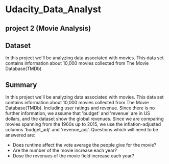 # Udacity_Data_Analyst
## project 2 (Movie Analysis)

## Dataset
In this project we'll be analyzing data associated with movies. This data set contains information about 10,000 movies collected from The Movie Database(TMDb)

## Summary
In this project we'll be analyzing data associated with movies. This data set contains information about 10,000 movies collected from The Movie Database(TMDb). Including user ratings and revenue. Since there is no further information, we assume that 'budget' and 'revenue' are in US dollars, and the dataset show the global revenues. Since we are comparing movies spanning from the 1960s up to 2015, we use the inflation-adjusted columns 'budget_adj' and 'revenue_adj'. Questions which will need to be answered are:
* Does runtime affect the vote average the people give for the movie?
* Are the number of the movie increase each year?
* Dose the revenues of the movie field increase each year?
